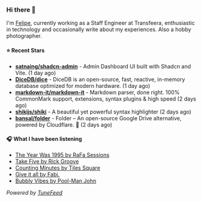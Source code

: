 ### Hi there 👋

I'm [Felipe](https://felipevm.com), currently working as a Staff Engineer at Transfeera, enthusiastic in technology and occasionally write about my experiences. Also a hobby photographer.

#### ⭐ Recent Stars
- **[satnaing/shadcn-admin](https://github.com/satnaing/shadcn-admin)** - Admin Dashboard UI built with Shadcn and Vite. (1 day ago)
- **[DiceDB/dice](https://github.com/DiceDB/dice)** - DiceDB is an open-source, fast, reactive, in-memory database optimized for modern hardware. (1 day ago)
- **[markdown-it/markdown-it](https://github.com/markdown-it/markdown-it)** - Markdown parser, done right. 100% CommonMark support, extensions, syntax plugins &amp; high speed (2 days ago)
- **[shikijs/shiki](https://github.com/shikijs/shiki)** - A beautiful yet powerful syntax highlighter (2 days ago)
- **[bansal/folder](https://github.com/bansal/folder)** - Folder – An open-source Google Drive alternative, powered by Cloudflare. 🚀 (2 days ago)

#### 🎧 What I have been listening
- [The Year Was 1995 by RaFa Sessions](https://open.spotify.com/track/1XQQOghQ0cQvj1LGe5o74d)
- [Take Five by Rick Groove](https://open.spotify.com/track/1rBQwSrPhKeWsjtCZgmr9J)
- [Counting Minutes by Tiles Square](https://open.spotify.com/track/4SQCH4rJrVxAHcdlLOWtX9)
- [Give it all by Fabi.](https://open.spotify.com/track/1aUnUW9nPKxjyzYRvr2J3v)
- [Bubbly Vibes by Pool-Man John](https://open.spotify.com/track/1cvX6BDM6QiuPfOFeXXRuM)

_Powered by [TuneFeed](https://tunefeed.app?ref=github.com)_

